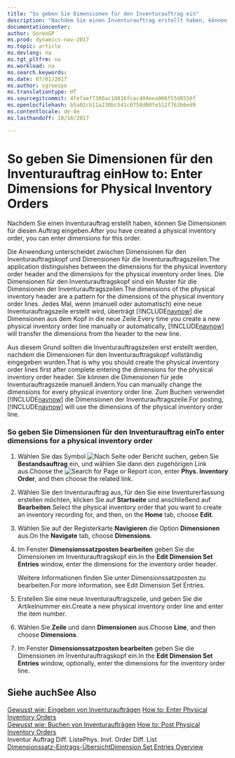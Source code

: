 ```yaml
---
title: "So geben Sie Dimensionen für den Inventurauftrag ein"
description: "Nachdem Sie einen Inventurauftrag erstellt haben, können Sie Dimensionen für diesen Auftrag eingeben."
documentationcenter: 
author: SorenGP
ms.prod: dynamics-nav-2017
ms.topic: article
ms.devlang: na
ms.tgt_pltfrm: na
ms.workload: na
ms.search.keywords: 
ms.date: 07/01/2017
ms.author: sgroespe
ms.translationtype: HT
ms.sourcegitcommit: 4fefaef7380ac10836fcac404eea006f55d8556f
ms.openlocfilehash: b5a02cb11a230bc541c0758d00fe512f763b6ed9
ms.contentlocale: de-de
ms.lasthandoff: 10/16/2017

---
```

# <a name="how-to-enter-dimensions-for-physical-inventory-orders"></a><span data-ttu-id="e19ec-103">So geben Sie Dimensionen für den Inventurauftrag ein</span><span class="sxs-lookup"><span data-stu-id="e19ec-103">How to: Enter Dimensions for Physical Inventory Orders</span></span>
<span data-ttu-id="e19ec-104">Nachdem Sie einen Inventurauftrag erstellt haben, können Sie Dimensionen für diesen Auftrag eingeben.</span><span class="sxs-lookup"><span data-stu-id="e19ec-104">After you have created a physical inventory order, you can enter dimensions for this order.</span></span>  

 <span data-ttu-id="e19ec-105">Die Anwendung unterscheidet zwischen Dimensionen für den Inventurauftragskopf und Dimensionen für die Inventurauftragszeilen.</span><span class="sxs-lookup"><span data-stu-id="e19ec-105">The application distinguishes between the dimensions for the physical inventory order header and the dimensions for the physical inventory order lines.</span></span> <span data-ttu-id="e19ec-106">Die Dimensionen für den Inventurauftragskopf sind ein Muster für die Dimensionen der Inventurauftragszeilen.</span><span class="sxs-lookup"><span data-stu-id="e19ec-106">The dimensions of the physical inventory header are a pattern for the dimensions of the physical inventory order lines.</span></span> <span data-ttu-id="e19ec-107">Jedes Mal, wenn (manuell oder automatisch) eine neue Inventurauftragszeile erstellt wird, überträgt [!INCLUDE[navnow](../../includes/navnow_md.md)] die Dimensionen aus dem Kopf in die neue Zeile.</span><span class="sxs-lookup"><span data-stu-id="e19ec-107">Every time you create a new physical inventory order line manually or automatically, [!INCLUDE[navnow](../../includes/navnow_md.md)] will transfer the dimensions from the header to the new line.</span></span>  

 <span data-ttu-id="e19ec-108">Aus diesem Grund sollten die Inventurauftragszeilen erst erstellt werden, nachdem die Dimensionen für den Inventurauftragskopf vollständig eingegeben wurden.</span><span class="sxs-lookup"><span data-stu-id="e19ec-108">That is why you should create the physical inventory order lines first after complete entering the dimensions for the physical inventory order header.</span></span> <span data-ttu-id="e19ec-109">Sie können die Dimensionen für jede Inventurauftragszeile manuell ändern.</span><span class="sxs-lookup"><span data-stu-id="e19ec-109">You can manually change the dimensions for every physical inventory order line.</span></span> <span data-ttu-id="e19ec-110">Zum Buchen verwendet [!INCLUDE[navnow](../../includes/navnow_md.md)] die Dimensionen der Inventurauftragszeile.</span><span class="sxs-lookup"><span data-stu-id="e19ec-110">For posting, [!INCLUDE[navnow](../../includes/navnow_md.md)] will use the dimensions of the physical inventory order line.</span></span>  

### <a name="to-enter-dimensions-for-a-physical-inventory-order"></a><span data-ttu-id="e19ec-111">So geben Sie Dimensionen für den Inventurauftrag ein</span><span class="sxs-lookup"><span data-stu-id="e19ec-111">To enter dimensions for a physical inventory order</span></span>  

1.  <span data-ttu-id="e19ec-112">Wählen Sie das Symbol ![Nach Seite oder Bericht suchen](media/ui-search/search_small.png "Symbol „Nach Seite oder Bericht suchen”"), geben Sie **Bestandsauftrag** ein, und wählen Sie dann den zugehörigen Link aus.</span><span class="sxs-lookup"><span data-stu-id="e19ec-112">Choose the ![Search for Page or Report](media/ui-search/search_small.png "Search for Page or Report icon") icon, enter **Phys. Inventory Order**, and then choose the related link.</span></span>  

2.  <span data-ttu-id="e19ec-113">Wählen Sie den Inventurauftrag aus, für den Sie eine Inventurerfassung erstellen möchten, klicken Sie auf **Startseite** und anschließend auf **Bearbeiten**.</span><span class="sxs-lookup"><span data-stu-id="e19ec-113">Select the physical inventory order that you want to create an inventory recording for, and then, on the **Home** tab, choose **Edit**.</span></span>  

3.  <span data-ttu-id="e19ec-114">Wählen Sie auf der Registerkarte **Navigieren** die Option **Dimensionen** aus.</span><span class="sxs-lookup"><span data-stu-id="e19ec-114">On the **Navigate** tab, choose **Dimensions**.</span></span>  

4.  <span data-ttu-id="e19ec-115">Im Fenster **Dimensionssatzposten bearbeiten** geben Sie die Dimensionen im Inventurauftragskopf ein.</span><span class="sxs-lookup"><span data-stu-id="e19ec-115">In the **Edit Dimension Set Entries** window, enter the dimensions for the inventory order header.</span></span>  

     <span data-ttu-id="e19ec-116">Weitere Informationen finden Sie unter Dimensionssatzposten zu bearbeiten.</span><span class="sxs-lookup"><span data-stu-id="e19ec-116">For more information, see Edit Dimension Set Entries.</span></span>  

5.  <span data-ttu-id="e19ec-117">Erstellen Sie eine neue Inventurauftragszeile, und geben Sie die Artikelnummer ein.</span><span class="sxs-lookup"><span data-stu-id="e19ec-117">Create a new physical inventory order line and enter the item number.</span></span>  

6.  <span data-ttu-id="e19ec-118">Wählen Sie **Zeile** und dann **Dimensionen** aus.</span><span class="sxs-lookup"><span data-stu-id="e19ec-118">Choose **Line**, and then choose **Dimensions**.</span></span>  

7.  <span data-ttu-id="e19ec-119">Im Fenster **Dimensionssatzposten bearbeiten** geben Sie die Dimensionen im Inventurauftragskopf ein.</span><span class="sxs-lookup"><span data-stu-id="e19ec-119">In the **Edit Dimension Set Entries** window, optionally, enter the dimensions for the inventory order line.</span></span>  

## <a name="see-also"></a><span data-ttu-id="e19ec-120">Siehe auch</span><span class="sxs-lookup"><span data-stu-id="e19ec-120">See Also</span></span>  
 <span data-ttu-id="e19ec-121">[Gewusst wie: Eingeben von Inventuraufträgen](how-to-enter-physical-inventory-orders.md) </span><span class="sxs-lookup"><span data-stu-id="e19ec-121">[How to: Enter Physical Inventory Orders](how-to-enter-physical-inventory-orders.md) </span></span>  
 <span data-ttu-id="e19ec-122">[Gewusst wie: Buchen von Inventuraufträgen](how-to-post-physical-inventory-orders.md) </span><span class="sxs-lookup"><span data-stu-id="e19ec-122">[How to: Post Physical Inventory Orders](how-to-post-physical-inventory-orders.md) </span></span>  
 <span data-ttu-id="e19ec-123">Inventur Auftrag Diff. Liste</span><span class="sxs-lookup"><span data-stu-id="e19ec-123">Phys. Invt. Order Diff. List</span></span>   
 [<span data-ttu-id="e19ec-124">Dimensionssatz-Eintrags-Übersicht</span><span class="sxs-lookup"><span data-stu-id="e19ec-124">Dimension Set Entries Overview</span></span>](../../design-details-dimension-set-entries-overview.md)


